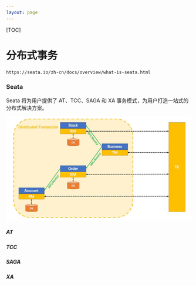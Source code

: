 ```yaml
---
layout: page
---
```

[TOC]



# 分布式事务 

```
https://seata.io/zh-cn/docs/overview/what-is-seata.html
```

### Seata

Seata 将为用户提供了 AT、TCC、SAGA 和 XA 事务模式，为用户打造一站式的分布式解决方案。

![image-20220228195122094](../images/image-20220228195122094.png)

##### AT

##### TCC

##### SAGA

##### XA







